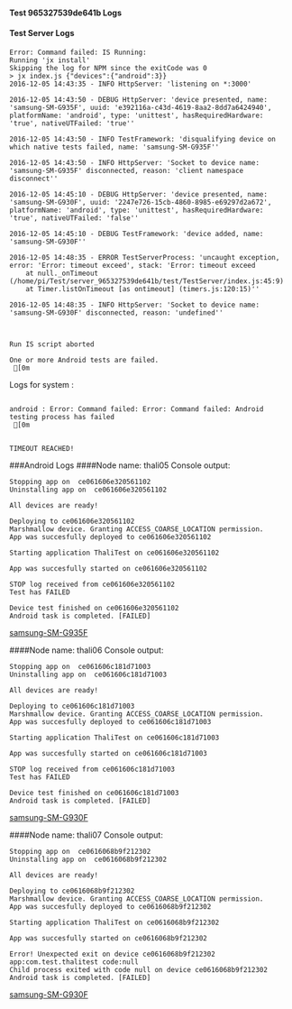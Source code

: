 #### Test 965327539de641b Logs

#### Test Server Logs
```
Error: Command failed: IS Running:
Running 'jx install'
Skipping the log for NPM since the exitCode was 0
> jx index.js {"devices":{"android":3}}
2016-12-05 14:43:35 - INFO HttpServer: 'listening on *:3000'

2016-12-05 14:43:50 - DEBUG HttpServer: 'device presented, name: 'samsung-SM-G935F', uuid: 'e392116a-c43d-4619-8aa2-8dd7a6424940', platformName: 'android', type: 'unittest', hasRequiredHardware: 'true', nativeUTFailed: 'true''

2016-12-05 14:43:50 - INFO TestFramework: 'disqualifying device on which native tests failed, name: 'samsung-SM-G935F''

2016-12-05 14:43:50 - INFO HttpServer: 'Socket to device name: 'samsung-SM-G935F' disconnected, reason: 'client namespace disconnect''

2016-12-05 14:45:10 - DEBUG HttpServer: 'device presented, name: 'samsung-SM-G930F', uuid: '2247e726-15cb-4860-8985-e69297d2a672', platformName: 'android', type: 'unittest', hasRequiredHardware: 'true', nativeUTFailed: 'false''

2016-12-05 14:45:10 - DEBUG TestFramework: 'device added, name: 'samsung-SM-G930F''

2016-12-05 14:48:35 - ERROR TestServerProcess: 'uncaught exception, error: 'Error: timeout exceed', stack: 'Error: timeout exceed
    at null._onTimeout (/home/pi/Test/server_965327539de641b/test/TestServer/index.js:45:9)
    at Timer.listOnTimeout [as ontimeout] (timers.js:120:15)''

2016-12-05 14:48:35 - INFO HttpServer: 'Socket to device name: 'samsung-SM-G930F' disconnected, reason: 'undefined''


 
Run IS script aborted
 
One or more Android tests are failed.
 [0m

```


Logs for system : 
```

android : Error: Command failed: Error: Command failed: Android testing process has failed
 [0m


TIMEOUT REACHED!
```
###Android Logs
####Node name: thali05
Console output:
```
Stopping app on  ce061606e320561102
Uninstalling app on  ce061606e320561102

All devices are ready!

Deploying to ce061606e320561102
Marshmallow device. Granting ACCESS_COARSE_LOCATION permission.
App was succesfully deployed to ce061606e320561102

Starting application ThaliTest on ce061606e320561102

App was succesfully started on ce061606e320561102

STOP log received from ce061606e320561102
Test has FAILED

Device test finished on ce061606e320561102 
Android task is completed. [FAILED]
```
[samsung-SM-G935F](https://github.com/ThaliTester/TestResults/blob/965327539de641b__1601_vasilevskayaem/thali05_samsung-SM-G935F.md)

####Node name: thali06
Console output:
```
Stopping app on  ce061606c181d71003
Uninstalling app on  ce061606c181d71003

All devices are ready!

Deploying to ce061606c181d71003
Marshmallow device. Granting ACCESS_COARSE_LOCATION permission.
App was succesfully deployed to ce061606c181d71003

Starting application ThaliTest on ce061606c181d71003

App was succesfully started on ce061606c181d71003

STOP log received from ce061606c181d71003
Test has FAILED

Device test finished on ce061606c181d71003 
Android task is completed. [FAILED]
```
[samsung-SM-G930F](https://github.com/ThaliTester/TestResults/blob/965327539de641b__1601_vasilevskayaem/thali06_samsung-SM-G930F.md)

####Node name: thali07
Console output:
```
Stopping app on  ce0616068b9f212302
Uninstalling app on  ce0616068b9f212302

All devices are ready!

Deploying to ce0616068b9f212302
Marshmallow device. Granting ACCESS_COARSE_LOCATION permission.
App was succesfully deployed to ce0616068b9f212302

Starting application ThaliTest on ce0616068b9f212302

App was succesfully started on ce0616068b9f212302

Error! Unexpected exit on device ce0616068b9f212302 app:com.test.thalitest code:null 
Child process exited with code null on device ce0616068b9f212302
Android task is completed. [FAILED]
```
[samsung-SM-G930F](https://github.com/ThaliTester/TestResults/blob/965327539de641b__1601_vasilevskayaem/thali07_samsung-SM-G930F.md)




